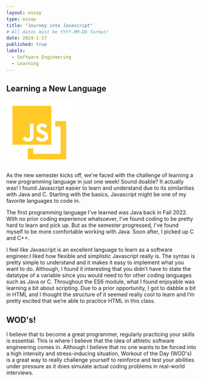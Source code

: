 ```yaml
---
layout: essay
type: essay
title: "Journey into Javascript"
# All dates must be YYYY-MM-DD format!
date: 2024-1-17
published: true
labels:
  - Software Engineering
  - Learning
---
```


## Learning a New Language ##


<img width="175px" 
     class="rounded float-start pe-4" 
     src="../img/javascript-map-1.png" >

As the new semester kicks off, we're faced with the challenge of learning a new programming language in just one week! Sound doable? It actually was! I found Javascript easier to learn and understand due to its similarities with Java and C. Starting with the basics, Javascript might be one of my favorite languages to code in. 
     
The first programming language I’ve learned was Java back in Fall 2022. With no prior coding experience whatsoever, I’ve found coding to be pretty hard to learn and pick up. But as the semester progressed, I’ve found myself to be more comfortable working with Java. Soon after, I picked up C and C++. 

I feel like Javascript is an excellent language to learn as a software engineer.I liked how flexible and simplistic Javascript really is. The syntax is pretty simple to understand and it makes it easy to implement what you want to do. Although, I found it interesting that you didn’t have to state the datatype of a variable since you would need to for other coding languages such as Java or C. Throughout the ES6 module, what I found enjoyable was learning a bit about scripting. Due to a prior opportunity, I got to dabble a bit in HTML and I thought the structure of it seemed really cool to learn and I’m pretty excited that we’re able to practice HTML in this class. 

## WOD's! ##

I believe that to become a great programmer, regularly practicing your skills is essential. This is where I believe that the idea of athletic software engineering comes in. Although I believe that no one wants to be forced into a high intensity and stress-inducing situation, Workout of the Day (WOD's) is a great way to really challenge yourself to reinforce and test your abilities under pressure as it does simulate actual coding problems in real-world interviews. 




